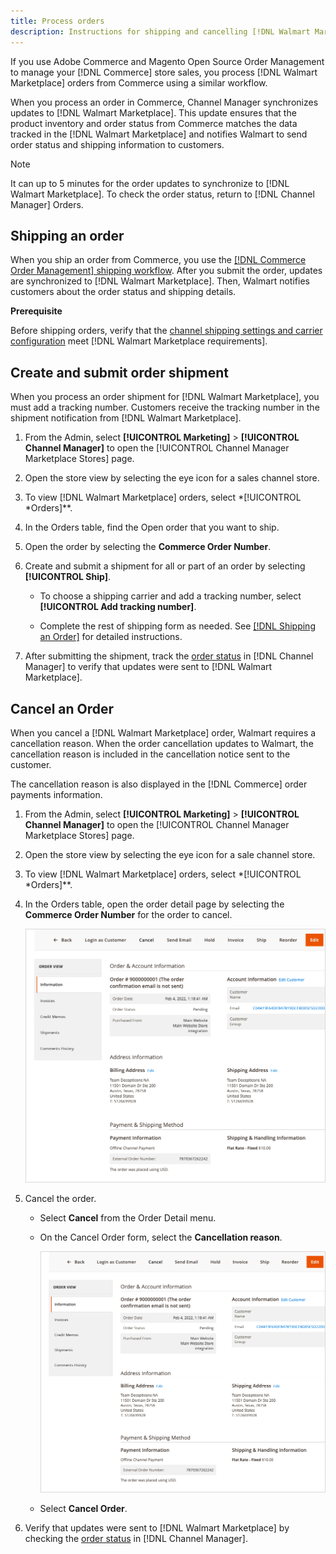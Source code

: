 ```yaml
---
title: Process orders
description: Instructions for shipping and cancelling [!DNL Walmart Marketplace] orders from Adobe Commerce and Magento Open Source.
---
```


If you use Adobe Commerce and Magento Open Source Order Management to manage your [!DNL Commerce] store sales, you process [!DNL Walmart Marketplace] orders from Commerce using a similar workflow.

When you process an order in Commerce, Channel Manager synchronizes updates to [!DNL Walmart Marketplace]. This update ensures that the product inventory and order status from Commerce matches the data tracked in the [!DNL Walmart Marketplace] and notifies Walmart to send order status and shipping information to customers.

>[!NOTE]
>
> It can up to 5 minutes for the order updates to synchronize to [!DNL Walmart Marketplace]. To check the order status, return to [!DNL Channel Manager] Orders.

## Shipping an order

When you ship an order from Commerce, you use the [[!DNL Commerce Order Management] shipping workflow](https://docs.magento.com/user-guide/sales/order-ship.html). After you submit the order, updates are synchronized to [!DNL Walmart Marketplace]. Then, Walmart notifies customers about the order status and shipping details.

**Prerequisite**

Before shipping orders, verify that the [channel shipping settings and carrier configuration](map-shipping-carriers.md) meet [!DNL Walmart Marketplace requirements].

## Create and submit order shipment

When you process an order shipment for [!DNL Walmart Marketplace], you must add a tracking number. Customers receive the tracking number in the shipment notification from [!DNL Walmart Marketplace]. 

1. From the Admin, select **[!UICONTROL Marketing]** > **[!UICONTROL Channel Manager]** to open the [!UICONTROL Channel Manager Marketplace Stores] page.

1. Open the store view by selecting the eye icon for a sales channel store.

1. To view [!DNL Walmart Marketplace] orders, select *[!UICONTROL *Orders]**.

1. In the Orders table, find the Open order that you want to ship. 

1. Open the order by selecting the **Commerce Order Number**.

1. Create and submit a shipment for all or part of an order by selecting **[!UICONTROL Ship]**.

   - To choose a shipping carrier and add a tracking number, select **[!UICONTROL Add tracking number]**.
   
   - Complete the rest of shipping form as needed. See [[!DNL Shipping an Order]](https://docs.magento.com/user-guide/sales/order-ship.html) for detailed instructions.

1. After submitting the shipment, track the [order status](manage-orders.md#about-order-status) in [!DNL Channel Manager] to verify that updates were sent to [!DNL Walmart Marketplace].

## Cancel an Order

When you cancel a [!DNL Walmart Marketplace] order, Walmart requires a cancellation reason. When the order cancellation updates to Walmart, the cancellation reason is included in the cancellation notice sent to the customer.

The cancellation reason is also displayed in the [!DNL Commerce] order payments information.

1. From the Admin, select **[!UICONTROL Marketing]** > **[!UICONTROL Channel Manager]** to open the [!UICONTROL Channel Manager Marketplace Stores] page.

1. Open the store view by selecting the eye icon for a sale channel store.

1. To view [!DNL Walmart Marketplace] orders, select *[!UICONTROL *Orders]**.

1. In the Orders table, open the order detail page by selecting the **Commerce Order Number** for the order to cancel.

   ![Commerce Order detail view for a Walmart Marketplace order](assets/order-detail-with-external-order-id.png)

1. Cancel the order.

   * Select **Cancel** from the Order Detail menu.

   * On the Cancel Order form, select the **Cancellation reason**.

      ![Commerce Order detail view for a Walmart Marketplace order](assets/order-detail-with-external-order-id.png)

   * Select **Cancel Order**.

1. Verify that updates were sent to [!DNL Walmart Marketplace] by checking the [order status](manage-orders.md#about-order-status) in [!DNL Channel Manager].





